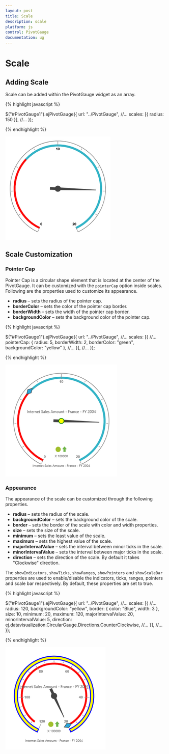 ```yaml
---
layout: post
title: Scale
description: scale
platform: js
control: PivotGauge
documentation: ug
---
```


# Scale

## Adding Scale

Scale can be added within the PivotGauge widget as an array.

{% highlight javascript %}

$("#PivotGauge1").ejPivotGauge({
    url: "../PivotGauge",
    //...
    scales: [{
        radius: 150
    }],
    //...
});

{% endhighlight %}

![](Scales_images/scale.png) 

## Scale Customization

### Pointer Cap

Pointer Cap is a circular shape element that is located at the center of the PivotGauge. It can be customized with the `pointerCap` option inside scales. Following are the properties used to customize its appearance.

* **radius** – sets the radius of the pointer cap.
* **borderColor** – sets the color of the pointer cap border.
* **borderWidth** – sets the width of the pointer cap border.
* **backgroundColor** – sets the background color of the pointer cap.

{% highlight javascript %}

$("#PivotGauge1").ejPivotGauge({
    url: "../PivotGauge",
    //...
    scales: [{
        //...
        pointerCap: {
            radius: 5,
            borderWidth: 2,
            borderColor: "green",
            backgroundColor: "yellow"
        },
        //...
    }],
    //...
});

{% endhighlight %}

![](Scales_images/pointercap.png) 

### Appearance

The appearance of the scale can be customized through the following properties.

* **radius** – sets the radius of the scale.
* **backgroundColor** – sets the background color of the scale.
* **border** – sets the border of the scale with color and width properties.
* **size** – sets the size of the scale.
* **minimum** – sets the least value of the scale.
* **maximum** – sets the highest value of the scale.
* **majorIntervalValue** – sets the interval between minor ticks in the scale.
* **minorIntervalValue** – sets the interval between major ticks in the scale.
* **direction** – sets the direction of the scale.  By default it takes "Clockwise" direction.

The `showIndicators`, `showTicks`, `showRanges`, `showPointers` and `showScaleBar` properties are used to enable/disable the indicators, ticks, ranges, pointers and scale bar respectively.  By default, these properties are set to true.

{% highlight javascript %}

$("#PivotGauge1").ejPivotGauge({
    url: "../PivotGauge",
    //...
    scales: [{
        //...
        radius: 120,
        backgroundColor: "yellow",
        border: {
            color: "Blue",
            width: 3
        },
        size: 10,
        minimum: 20,
        maximum: 120,
        majorIntervalValue: 20,
        minorIntervalValue: 5,
        direction: ej.datavisualization.CircularGauge.Directions.CounterClockwise,
        //...
    }],
    //...
});

{% endhighlight %} 

![](Scales_images/Scale-Customization-Appearance.png) 
